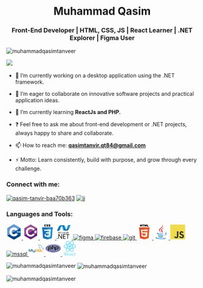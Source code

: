 <h1 align="center">Muhammad Qasim</h1>
<h3 align="center">Front-End Developer | HTML, CSS, JS | React Learner | .NET Explorer | Figma User</h3>
<p align="left"> <img src="https://komarev.com/ghpvc/?username=muhammadqasimtanveer&label=Profile%20views&color=0e75b6&style=flat" alt="muhammadqasimtanveer" /> </p>

<p align="left"> <a href="https://github.com/ryo-ma/github-profile-trophy"><img src="https://github-profile-trophy.vercel.app/?username=muhammadqasimtanveer&row=2&column=4&margin-w=15&margin-h=15&no-frame=true&cache_seconds=7200" />
</a> </p>

- 🔭 I’m currently working on a desktop application using the .NET framework.
  
- 🤝 I’m eager to collaborate on innovative software projects and practical application ideas.
  
- 🌱 I’m currently learning **ReactJs and PHP.**
  
- ❓ Feel free to ask me about front-end development or .NET projects, always happy to share and collaborate.

- 📫 How to reach me: **qasimtanvir.qt84@gmail.com**
  
- ⚡ Motto: Learn consistently, build with purpose, and grow through every challenge.

<h3 align="left">Connect with me:</h3>
<p align="left">
<a href="https://linkedin.com/in/qasim-tanvir-baa70b363" target="blank"><img align="center" src="https://raw.githubusercontent.com/rahuldkjain/github-profile-readme-generator/master/src/images/icons/Social/linked-in-alt.svg" alt="qasim-tanvir-baa70b363" height="30" width="40" /></a>
<a href="https://fb.com/jj" target="blank"><img align="center" src="https://raw.githubusercontent.com/rahuldkjain/github-profile-readme-generator/master/src/images/icons/Social/facebook.svg" alt="jj" height="30" width="40" /></a>
</p>

<h3 align="left">Languages and Tools:</h3>
<p align="left"> <a href="https://www.w3schools.com/cpp/" target="_blank" rel="noreferrer"> <img src="https://raw.githubusercontent.com/devicons/devicon/master/icons/cplusplus/cplusplus-original.svg" alt="cplusplus" width="40" height="40"/> </a> <a href="https://www.w3schools.com/cs/" target="_blank" rel="noreferrer"> <img src="https://raw.githubusercontent.com/devicons/devicon/master/icons/csharp/csharp-original.svg" alt="csharp" width="40" height="40"/> </a> <a href="https://www.w3schools.com/css/" target="_blank" rel="noreferrer"> <img src="https://raw.githubusercontent.com/devicons/devicon/master/icons/css3/css3-original-wordmark.svg" alt="css3" width="40" height="40"/> </a> <a href="https://dotnet.microsoft.com/" target="_blank" rel="noreferrer"> <img src="https://raw.githubusercontent.com/devicons/devicon/master/icons/dot-net/dot-net-original-wordmark.svg" alt="dotnet" width="40" height="40"/> </a> <a href="https://www.figma.com/" target="_blank" rel="noreferrer"> <img src="https://www.vectorlogo.zone/logos/figma/figma-icon.svg" alt="figma" width="40" height="40"/> </a> <a href="https://firebase.google.com/" target="_blank" rel="noreferrer"> <img src="https://www.vectorlogo.zone/logos/firebase/firebase-icon.svg" alt="firebase" width="40" height="40"/> </a> <a href="https://git-scm.com/" target="_blank" rel="noreferrer"> <img src="https://www.vectorlogo.zone/logos/git-scm/git-scm-icon.svg" alt="git" width="40" height="40"/> </a> <a href="https://www.w3.org/html/" target="_blank" rel="noreferrer"> <img src="https://raw.githubusercontent.com/devicons/devicon/master/icons/html5/html5-original-wordmark.svg" alt="html5" width="40" height="40"/> </a> <a href="https://www.java.com" target="_blank" rel="noreferrer"> <img src="https://raw.githubusercontent.com/devicons/devicon/master/icons/java/java-original.svg" alt="java" width="40" height="40"/> </a> <a href="https://developer.mozilla.org/en-US/docs/Web/JavaScript" target="_blank" rel="noreferrer"> <img src="https://raw.githubusercontent.com/devicons/devicon/master/icons/javascript/javascript-original.svg" alt="javascript" width="40" height="40"/> </a> <a href="https://www.microsoft.com/en-us/sql-server" target="_blank" rel="noreferrer"> <img src="https://www.svgrepo.com/show/303229/microsoft-sql-server-logo.svg" alt="mssql" width="40" height="40"/> </a> <a href="https://www.mysql.com/" target="_blank" rel="noreferrer"> <img src="https://raw.githubusercontent.com/devicons/devicon/master/icons/mysql/mysql-original-wordmark.svg" alt="mysql" width="40" height="40"/> </a> <a href="https://www.php.net" target="_blank" rel="noreferrer"> <img src="https://raw.githubusercontent.com/devicons/devicon/master/icons/php/php-original.svg" alt="php" width="40" height="40"/> </a> <a href="https://reactjs.org/" target="_blank" rel="noreferrer"> <img src="https://raw.githubusercontent.com/devicons/devicon/master/icons/react/react-original-wordmark.svg" alt="react" width="40" height="40"/> </a> </p>

<p><img align="left" src="https://github-readme-stats.vercel.app/api/top-langs?username=muhammadqasimtanveer&show_icons=true&locale=en&layout=compact&cache_seconds=7200" alt="muhammadqasimtanveer" /></p>
<p>&nbsp;<img align="center" src="https://github-readme-stats.vercel.app/api?username=muhammadqasimtanveer&show_icons=true&locale=en&count_private=true&include_all_commits=true" alt="muhammadqasimtanveer" /></p>

<p><img align="center" src="https://github-readme-streak-stats.herokuapp.com/?user=muhammadqasimtanveer&" alt="muhammadqasimtanveer" /></p>
